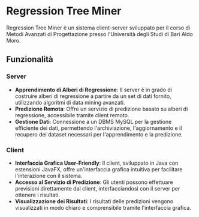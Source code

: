 # Regression Tree Miner

Regression Tree Miner è un sistema client-server sviluppato per il corso di Metodi Avanzati di Progettazione presso l'Università degli Studi di Bari Aldo Moro.

## Funzionalità

### Server
- **Apprendimento di Alberi di Regressione**: Il server è in grado di costruire alberi di regressione a partire da un set di dati fornito, utilizzando algoritmi di data mining avanzati.
- **Predizione Remota**: Offre un servizio di predizione basato su alberi di regressione, accessibile tramite client remoto.
- **Gestione Dati**: Connessione a un DBMS MySQL per la gestione efficiente dei dati, permettendo l'archiviazione, l'aggiornamento e il recupero dei dataset necessari per l'apprendimento e la predizione.

### Client
- **Interfaccia Grafica User-Friendly**: Il client, sviluppato in Java con estensioni JavaFX, offre un'interfaccia grafica intuitiva per facilitare l'interazione con il sistema.
- **Accesso al Servizio di Predizione**: Gli utenti possono effettuare previsioni direttamente dal client, interfacciandosi con il server per ottenere i risultati.
- **Visualizzazione dei Risultati**: I risultati delle predizioni vengono visualizzati in modo chiaro e comprensibile tramite l'interfaccia grafica.
